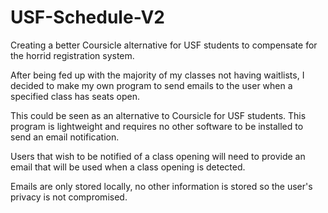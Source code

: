 # USF-Schedule-V2
Creating a better Coursicle alternative for USF students to compensate for the horrid registration system.

After being fed up with the majority of my classes not having waitlists, I decided to make my own program to send emails to 
the user when a specified class has seats open.

This could be seen as an alternative to Coursicle for USF students. This program is lightweight and requires no other software to be installed to 
send an email notification.

Users that wish to be notified of a class opening will need to provide an email that will be used when a class opening is detected. 

Emails are only stored locally, no other information is stored so the user's privacy is not compromised.
